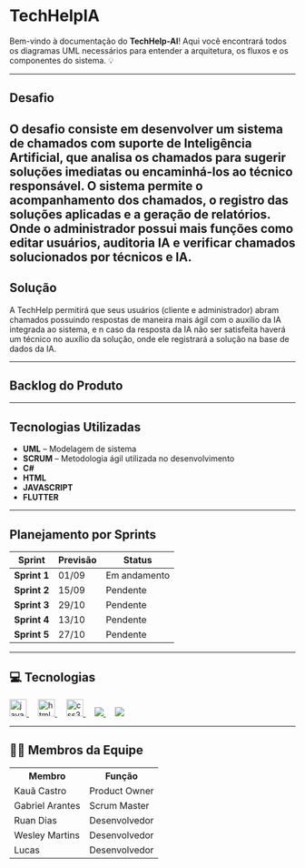 # TechHelpIA # 

Bem-vindo à documentação do **TechHelp-AI**! Aqui você encontrará todos os diagramas UML necessários para entender a arquitetura, os fluxos e os componentes do sistema. 💡

---

  ##  Desafio
O desafio consiste em desenvolver um sistema de chamados com suporte de Inteligência Artificial, que analisa os chamados para sugerir soluções imediatas ou encaminhá-los ao técnico responsável. O sistema permite o acompanhamento dos chamados, o registro das soluções aplicadas e a geração de relatórios. Onde o administrador possui mais funções como editar usuários, auditoria IA e verificar chamados solucionados por técnicos e IA.
---

  ##  Solução
A TechHelp permitirá que seus usuários (cliente e administrador) abram chamados possuindo respostas de maneira mais ágil com o auxilio da IA integrada ao sistema, e n caso da resposta da IA não ser satisfeita haverá um técnico no auxílio da solução, onde ele registrará a solução na base de dados da IA.

---


##  Backlog do Produto



---

##  Tecnologias Utilizadas

- **UML** – Modelagem de sistema
- **SCRUM** – Metodologia ágil utilizada no desenvolvimento
- **C#**
- **HTML**
- **JAVASCRIPT**
- **FLUTTER**

---

##  Planejamento por Sprints

| **Sprint** | **Previsão** | **Status** |
|------------|--------------|------------------------|
| **Sprint 1** | 01/09 | Em andamento |
| **Sprint 2** | 15/09 | Pendente |
| **Sprint 3** | 29/10 | Pendente |
| **Sprint 4** | 13/10 | Pendente |
| **Sprint 5** | 27/10 | Pendente |

---

## 💻 Tecnologias 

<div align="left">
  <a href="https://developer.mozilla.org/pt-BR/docs/Web/JavaScript">
  <img src="https://cdn.jsdelivr.net/gh/devicons/devicon/icons/javascript/javascript-original.svg" height="30" alt="javascript logo" />
</a>
<img width="12" />
<a href="https://developer.mozilla.org/pt-BR/docs/Glossary/HTML5">
  <img src="https://cdn.jsdelivr.net/gh/devicons/devicon/icons/html5/html5-original.svg" height="30" alt="html5 logo" />
</a>
<img width="12" />
<a href="https://developer.mozilla.org/pt-BR/docs/Web/CSS">
  <img src="https://cdn.jsdelivr.net/gh/devicons/devicon/icons/css3/css3-original.svg" height="30" alt="css3 logo" />
</a>
<img width="12" />
<a href="https://github.com/">
  <img src="https://img.shields.io/badge/github-%23121011.svg?style=for-the-badge&logo=github&logoColor=white"/>
</a>
<img width="12" />
<a href="https://www.figma.com/">
  <img src="https://img.shields.io/badge/Figma-F24E1E?style=for-the-badge&logo=figma&logoColor=white"/>
</a>
</div>

---



## 👨‍💻 Membros da Equipe

<div align="center">
  <table>
    <tr>
      <th>Membro</th>
      <th>Função</th>
    </tr>
    <tr>
      <td>Kauã Castro</td>
      <td>Product Owner</td>
    </tr>
    <tr>
      <td>Gabriel Arantes</td>
      <td>Scrum Master</td>
    </tr>
    <tr>
      <td>Ruan Dias</td>
      <td>Desenvolvedor</td>
    </tr>
    <tr>
      <td>Wesley Martins</td>
      <td>Desenvolvedor</td>
    </tr>
    <tr>
      <td>Lucas</td>
      <td>Desenvolvedor</td>
    </tr>
  </table>
</div>
  

